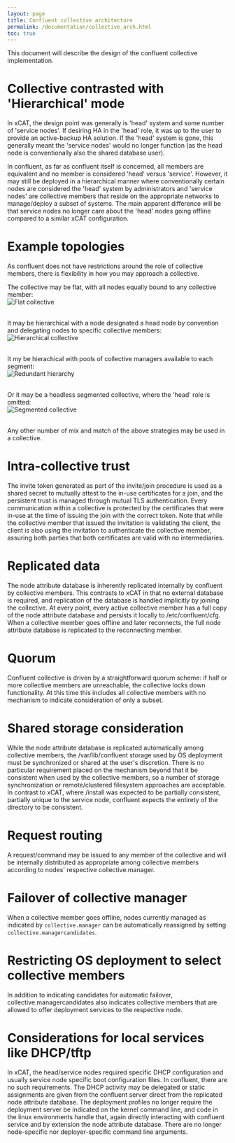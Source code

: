 ```yaml
---
layout: page
title: Confluent collective architecture
permalink: /documentation/collective_arch.html
toc: true
---
```


This document will describe the design of the confluent collective implementation.

# Collective contrasted with 'Hierarchical' mode

In xCAT, the design point was generally is 'head' system and some number of 'service nodes'. If desiring HA in the 'head' role, it was up
to the user to provide an active-backup HA solution.  If the 'head' system is gone, this generally meant the 'service nodes' would no longer
function (as the head node is conventionally also the shared database user).

In confluent, as far as confluent itself is concerned, all members are equivalent and no member is considered 'head' versus 'service'. However,
it may still be deployed in a hierarchical manner where conventionally certain nodes are considered the 'head' system by administrators
and 'service nodes' are collective members that reside on the appropriate networks to manage/deploy a subset of systems.  The main apparent difference
will be that service nodes no longer care about the 'head' nodes going offline compared to a similar xCAT configuration.

# Example topologies

As confluent does not have restrictions around the role of collective members, there is flexibility in how you may approach a
collective.

The collective may be flat, with all nodes equally bound to any collective member:  
![Flat collective]({{site.baseurl}}/assets/flat.svg)  
&nbsp;
&nbsp;

It may be hierarchical with a node designated a head node by convention and delegating nodes to specific collective members:  
![Hierarchical collective]({{site.baseurl}}/assets/hierarchy.svg)  
&nbsp;
&nbsp;

It my be hierachical with pools of collective managers available to each segment:  
![Redundant hierarchy]({{site.baseurl}}/assets/redundant_hierarchy.svg)  
&nbsp;
&nbsp;

Or it may be a headless segmented collective, where the 'head' role is omitted:  
![Segmented collective]({{site.baseurl}}/assets/segmented.svg)  
&nbsp;
&nbsp;

Any other number of mix and match of the above strategies may be used in a collective.

# Intra-collective trust

The invite token generated as part of the invite/join procedure is used as a shared secret to mutually attest to the in-use certificates
for a join, and the persistent trust is managed through mutual TLS authentication. Every communication within a collective is protected
by the certificates that were in-use at the time of issuing the join with the correct token.  Note that while the collective member
that issued the invitation is validating the client, the client is also using the invitation to authenticate the collective member, assuring
both parties that both certificates are valid with no intermediaries.

# Replicated data

The node attribute database is inherently replicated internally by confluent by collective members. This contrasts to xCAT in
that no external database is required, and replication of the database is handled implicitly by joining the collective.  At every
point, every active collective member has a full copy of the node attribute database and persists it locally to /etc/confluent/cfg. When
a collective member goes offline and later reconnects, the full node attribute database is replicated to the reconnecting member.

# Quorum

Confluent collective is driven by a straightforward quorum scheme: if half or more collective members are unreachable, the collective
locks down functionality. At this time this includes all collective members with no mechanism to indicate consideration of only a subset.

# Shared storage consideration

While the node attribute database is replicated automatically among collective members, the /var/lib/confluent storage used by OS deployment must be
synchronized or shared at the user's discretion.  There is no particular requirement placed on the mechanism beyond that it be consistent when used
by the collective members, so a number of storage synchronization or remote/clustered filesystem approaches are acceptable. In contrast to xCAT, where /install
was expected to be partially consistent, partially unique to the service node, confluent expects the entirety of the directory to be consistent.

# Request routing

A request/command may be issued to any member of the collective and will be internally distributed as appropriate among collective members according
to nodes' respective collective.manager.

# Failover of collective manager

When a collective member goes offline, nodes currently managed as indicated by `collective.manager` can be automatically reassigned by setting `collective.managercandidates`.

# Restricting OS deployment to select collective members

In addition to indicating candidates for automatic failover, collective.managercandidates also indicates collective members that are allowed to offer deployment services to
the respective node.

# Considerations for local services like DHCP/tftp

In xCAT, the head/service nodes required specific DHCP configuration and usually service node specific boot configuration files.  In confluent, there are no such
requirements.  The DHCP activity may be delegated or static assignments are given from the confluent server direct from the replicated node attribute database.
The deployment profiles no longer require the deployment server be indicated on the kernel command line, and code in the linux environments handle that, again
directly interacting with confluent service and by extension the node attribute database.  There are no longer node-specific nor deployer-specific command line
arguments.
